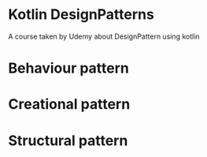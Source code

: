 # Kotlin DesignPatterns
A course taken by Udemy about DesignPattern using kotlin

# Behaviour pattern
# Creational pattern
# Structural pattern
